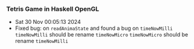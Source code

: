 ### Tetris Game in Haskell OpenGL 

* Sat 30 Nov 00:05:13 2024 
* Fixed bug: on `readAnimaState` and found a bug on `timeNowMilli`
  `timeNowMilli` should be rename `timeNowMicro`
  `timeNowMicro` should be rename `timeNowMilli`
